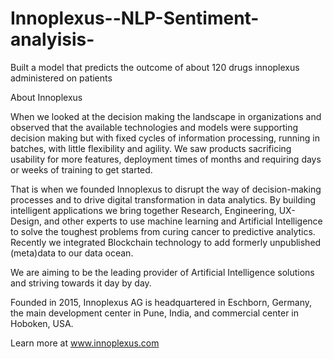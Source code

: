 # Innoplexus--NLP-Sentiment-analyisis-
Built a model that predicts the outcome of about 120 drugs innoplexus administered on patients

About Innoplexus

When we looked at the decision making the landscape in organizations and observed that the available technologies and models were supporting decision making but with fixed cycles of information processing, running in batches, with little flexibility and agility. We saw products sacrificing usability for more features, deployment times of months and requiring days or weeks of training to get started.

That is when we founded Innoplexus to disrupt the way of decision-making processes and to drive digital transformation in data analytics. By building intelligent applications we bring together Research, Engineering, UX-Design, and other experts to use machine learning and Artificial Intelligence to solve the toughest problems from curing cancer to predictive analytics. Recently we integrated Blockchain technology to add formerly unpublished (meta)data to our data ocean.

 

We are aiming to be the leading provider of Artificial Intelligence solutions and striving towards it day by day.

Founded in 2015, Innoplexus AG is headquartered in Eschborn, Germany, the main development center in Pune, India, and commercial center in Hoboken, USA.

Learn more at www.innoplexus.com
